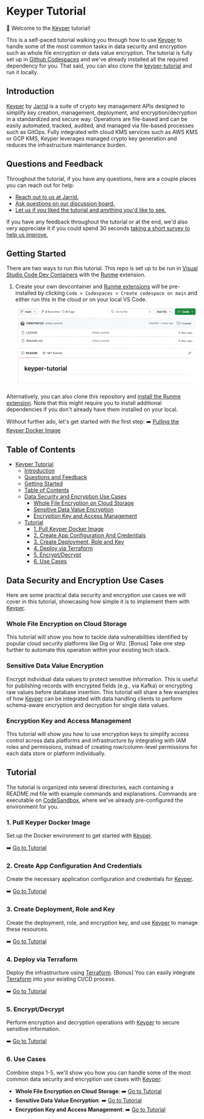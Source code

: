 # Keyper Tutorial

👋 Welcome to the [Keyper](https://jarrid.xyz/keyper/) tutorial!

This is a self-paced tutorial walking you through how to use [Keyper](https://jarrid.xyz/keyper/) to handle some of the most common tasks in data security and encryption such as whole file encryption or data value encryption. The tutorial is fully set up in [Github Codespaces](https://github.com/codespaces) and we've already installed all the required dependency for you. That said, you can also clone the [keyper-tutorial](https://github.com/jarrid-xyz/keyper-tutorial) and run it locally.

## Introduction

[Keyper](https://jarrid.xyz/keyper) by [Jarrid](https://jarrid.xyz) is a suite of crypto key management APIs designed to simplify key creation, management, deployment, and encryption/decryption in a standardized and secure way. Operations are file-based and can be easily automated, tracked, audited, and managed via file-based processes such as GitOps. Fully integrated with cloud KMS services such as AWS KMS or GCP KMS, Keyper leverages managed crypto key generation and reduces the infrastructure maintenance burden.

## Questions and Feedback

Throughout the tutorial, if you have any questions, here are a couple places you can reach out for help:

- [Reach out to us at Jarrid.](https://jarrid.xyz/#contact)
- [Ask questions on our discussion board.](https://github.com/orgs/jarrid-xyz/discussions)
- [Let us if you liked the tutorial and anything you'd like to see.](https://tally.so/r/wMLEA8)

If you have any feedback throughout the tutorial or at the end, we'd also very appreciate it if you could spend 30 seconds [taking a short survey to help us improve.](https://tally.so/r/wMLEA8)

## Getting Started

There are two ways to run this tutorial. This repo is set up to be run in [Visual Studio Code Dev Containers](https://code.visualstudio.com/docs/devcontainers/containers) with the [Runme](https://runme.dev/) extension.

1. Create your own devcontainer and [Runme extensions](https://runme.dev/) will be pre-installed by clicking `Code > Codespaces > Create codespace on main` and either run this in the cloud or on your local VS Code.
![](codespaces.gif)

Alternatively, you can also clone this repository and [install the Runme extension](https://docs.runme.dev/installation/installrunme). Note that this might require you to install additional dependencies if you don't already have them installed on your local.

Without further ado, let's get started with the first step: ➡️ [Pulling the Keyper Docker Image](1-pull-keyper-docker-image/README.md)

## Table of Contents

- [Keyper Tutorial](#keyper-tutorial)
  - [Introduction](#introduction)
  - [Questions and Feedback](#questions-and-feedback)
  - [Getting Started](#getting-started)
  - [Table of Contents](#table-of-contents)
  - [Data Security and Encryption Use Cases](#data-security-and-encryption-use-cases)
    - [Whole File Encryption on Cloud Storage](#whole-file-encryption-on-cloud-storage)
    - [Sensitive Data Value Encryption](#sensitive-data-value-encryption)
    - [Encryption Key and Access Management](#encryption-key-and-access-management)
  - [Tutorial](#tutorial)
    - [1. Pull Keyper Docker Image](#1-pull-keyper-docker-image)
    - [2. Create App Configuration And Credentials](#2-create-app-configuration-and-credentials)
    - [3. Create Deployment, Role and Key](#3-create-deployment-role-and-key)
    - [4. Deploy via Terraform](#4-deploy-via-terraform)
    - [5. Encrypt/Decrypt](#5-encryptdecrypt)
    - [6. Use Cases](#6-use-cases)

## Data Security and Encryption Use Cases

Here are some practical data security and encryption use cases we will cover in this tutorial, showcasing how simple it is to implement them with [Keyper](https://jarrid.xyz/keyper).

### Whole File Encryption on Cloud Storage

This tutorial will show you how to tackle data vulnerabilities identified by popular cloud security platforms like Dig or Wiz. [Bonus] Take one step further to automate this operation within your existing tech stack.

### Sensitive Data Value Encryption

Encrypt individual data values to protect sensitive information. This is useful for publishing records with encrypted fields (e.g., via Kafka) or encrypting raw values before database insertion. This tutorial will share a few examples of how [Keyper](https://jarrid.xyz/keyper) can be integrated with data handling clients to perform schema-aware encryption and decryption for single data values.

### Encryption Key and Access Management

This tutorial will show you how to use encryption keys to simplify access control across data platforms and infrastructure by integrating with IAM roles and permissions, instead of creating row/column-level permissions for each data store or platform individually.

## Tutorial

The tutorial is organized into several directories, each containing a README.md file with example commands and explanations. Commands are executable on [CodeSandbox](https://codesandbox.io/p/devbox/competent-keller-z73fkv), where we've already pre-configured the environment for you.

### 1. Pull Keyper Docker Image

Set up the Docker environment to get started with [Keyper](https://jarrid.xyz/keyper).

➡️ [Go to Tutorial](1-pull-keyper-docker-image/README.md)

### 2. Create App Configuration And Credentials

Create the necessary application configuration and credentials for [Keyper](https://jarrid.xyz/keyper).

➡️ [Go to Tutorial](2-create-app-configuration-and-credentials/README.md)

### 3. Create Deployment, Role and Key

Create the deployment, role, and encryption key, and use [Keyper](https://jarrid.xyz/keyper) to manage these resources.

➡️ [Go to Tutorial](3-create-deployment-role-and-key/README.md)

### 4. Deploy via Terraform

Deploy the infrastructure using [Terraform](https://developer.hashicorp.com/terraform). [Bonus] You can easily integrate [Terraform](https://developer.hashicorp.com/terraform) into your existing CI/CD process.

➡️ [Go to Tutorial](4-deploy-via-terraform/README.md)

### 5. Encrypt/Decrypt

Perform encryption and decryption operations with [Keyper](https://jarrid.xyz/keyper) to secure sensitive information.

➡️ [Go to Tutorial](5-encrypt-decrypt/README.md)

### 6. Use Cases

Combine steps 1-5, we'll show you how you can handle some of the most common data security and encryption use cases with [Keyper](https://jarrid.xyz/keyper):

- **Whole File Encryption on Cloud Storage**: ➡️ [Go to Tutorial](6-use-cases/6-1-whole-file-encryption-on-cloud-storage/README.md)
- **Sensitive Data Value Encryption**: ➡️ [Go to Tutorial](6-use-cases/6-2-sensitive-data-value-encryption/README.md)
- **Encryption Key and Access Management**: ➡️ [Go to Tutorial](6-use-cases/6-3-encryption-key-and-access-management/README.md)
